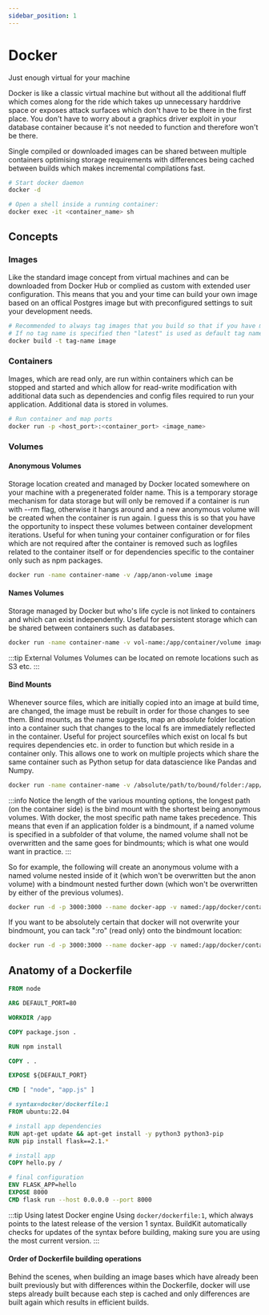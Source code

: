 ```yaml
---
sidebar_position: 1
---
```


# Docker

Just enough virtual for your machine

Docker is like a classic virtual machine but without all the additional fluff which comes along for the ride which takes up unnecessary harddrive space or exposes attack surfaces which don't have to be there in the first place. You don't have to worry about a graphics driver exploit in your database container because it's not needed to function and therefore won't be there.

Single compiled or downloaded images can be shared between multiple containers optimising storage requirements with differences being cached between builds which makes incremental compilations fast.

```sh title='useful-commands'
# Start docker daemon
docker -d

# Open a shell inside a running container:
docker exec -it <container_name> sh

```

## Concepts

### Images

Like the standard image concept from virtual machines and can be downloaded from Docker Hub or complied as custom with extended user configuration. This means that you and your time can build your own image based on an offical Postgres image but with preconfigured settings to suit your development needs.

```sh
# Recommended to always tag images that you build so that if you have multiple test images, you can tell them apart. <image:tag>
# If no tag name is specified then "latest" is used as default tag name
docker build -t tag-name image
```

### Containers

Images, which are read only, are run within containers which can be stopped and started and which allow for read-write modification with additional data such as dependencies and config files required to run your application. Additional data is stored in volumes.

```sh
# Run container and map ports
docker run -p <host_port>:<container_port> <image_name>
```

### Volumes

#### Anonymous Volumes

Storage location created and managed by Docker located somewhere on your machine with a pregenerated folder name. This is a temporary storage mechanism for data storage but will only be removed if a container is run with --rm flag, otherwise it hangs around and a new anonymous volume will be created when the container is run again. I guess this is so that you have the opportunity to inspect these volumes between container development iterations. Useful for when tuning your container configuration or for files which are not required after the container is removed such as logfiles related to the container itself or for dependencies specific to the container only such as npm packages.

```sh
docker run -name container-name -v /app/anon-volume image
```

#### Names Volumes

Storage managed by Docker but who's life cycle is not linked to containers and which can exist independently. Useful for persistent storage which can be shared between containers such as databases.

```sh
docker run -name container-name -v vol-name:/app/container/volume image
```

:::tip External Volumes
Volumes can be located on remote locations such as S3 etc.
:::

#### Bind Mounts

Whenever source files, which are initially copied into an image at build time, are changed, the image must be rebuilt in order for those changes to see them. Bind mounts, as the name suggests, map an _absolute_ folder location into a container such that changes to the local fs are immediately reflected in the container. Useful for project sourcefiles which exist on local fs but requires dependencies etc. in order to function but which reside in a container only. This allows one to work on multiple projects which share the same container such as Python setup for data datascience like Pandas and Numpy.

```sh
docker run -name container-name -v /absolute/path/to/bound/folder:/app/container/bound/volume image
```

:::info
Notice the length of the various mounting options, the longest path (on the container side) is the bind mount with the shortest being anonymous volumes. With docker, the most specific path name takes precedence. This means that even if an application folder is a bindmount, if a named volume is specified in a subfolder of that volume, the named volume shall not be overwritten and the same goes for bindmounts; which is what one would want in practice.
:::

So for example, the following will create an anonymous volume with a named volume nested inside of it (which won't be overwritten but the anon volume) with a bindmount nested further down (which won't be overwritten by either of the previous volumes).

```sh
docker run -d -p 3000:3000 --name docker-app -v named:/app/docker/container -v /absolute/path/to/local/dir:/app/docker/container/path -v /app/docker
```

If you want to be absolutely certain that docker will not overwrite your bindmount, you can tack ":ro" (read only) onto the bindmount location:

```sh
docker run -d -p 3000:3000 --name docker-app -v named:/app/docker/container -v /absolute/path/to/local/dir:/app/docker/container/path:ro -v /app/docker
```

## Anatomy of a Dockerfile

```dockerfile title="Dockerfile"
FROM node

ARG DEFAULT_PORT=80

WORKDIR /app

COPY package.json .

RUN npm install

COPY . .

EXPOSE ${DEFAULT_PORT}

CMD [ "node", "app.js" ]

```

```dockerfile title="Dockerfile_from_docker_site"
# syntax=docker/dockerfile:1
FROM ubuntu:22.04

# install app dependencies
RUN apt-get update && apt-get install -y python3 python3-pip
RUN pip install flask==2.1.*

# install app
COPY hello.py /

# final configuration
ENV FLASK_APP=hello
EXPOSE 8000
CMD flask run --host 0.0.0.0 --port 8000
```

:::tip Using latest Docker engine
Using `docker/dockerfile:1`, which always points to the latest release of the version 1 syntax. BuildKit automatically checks for updates of the syntax before building, making sure you are using the most current version.
:::

#### Order of Dockerfile building operations

Behind the scenes, when building an image bases which have already been built previously but with differences within the Dockerfile, docker will use steps already built because each step is cached and only differences are built again which results in efficient builds.
